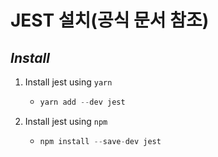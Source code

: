 # JEST 설치(공식 문서 참조)

## **_Install_**

1. Install jest using `yarn`

   - ```javascript
     yarn add --dev jest
     ```

1. Install jest using `npm`
   - ```javascript
     npm install --save-dev jest
     ```
